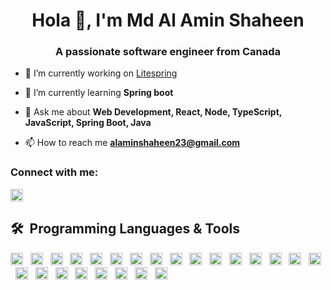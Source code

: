 <h1 align="center">Hola 👋, I'm Md Al Amin Shaheen</h1>
<h3 align="center">A passionate software engineer from Canada</h3>

- 🔭 I’m currently working on [Litespring](https://github.com/alaminShaheen/litespring)

- 🌱 I’m currently learning **Spring boot**

- 💬 Ask me about **Web Development, React, Node, TypeScript, JavaScript, Spring Boot, Java**

- 📫 How to reach me **alaminshaheen23@gmail.com**

<h3 align="left">Connect with me:</h3>


[<img src="https://img.shields.io/badge/alaminshaheen-LinkedIn-282C34?logo=linkedin&logoColor=0077B5" alt="LinkedIn logo" title="LinkedIn" height="20" />](https://www.linkedin.com/in/alaminshaheen/)

## 🛠  Programming Languages & Tools


[<img src="https://img.shields.io/badge/JavaScript-282C34?logo=javascript&logoColor=F7DF1E" alt="JavaScript logo" title="JavaScript" height="20" />][tech_tools_anchor]
        &nbsp;
[<img src="https://img.shields.io/badge/TypeScript-282C34?logo=typescript&logoColor=3178C6" alt="TypeScript logo" title="TypeScript" height="20" />][tech_tools_anchor]
        &nbsp;
[<img src="https://img.shields.io/badge/Python-282C34?logo=python&logoColor=3776AB" alt="Python logo" title="Python" height="20" />][tech_tools_anchor]
        &nbsp;
[<img src="https://img.shields.io/badge/HTML5-282C34?logo=html5&logoColor=E34F26" alt="HTML5 logo" title="HTML5" height="20" />][tech_tools_anchor]
        &nbsp;
[<img src="https://img.shields.io/badge/CSS3-282C34?logo=css3&logoColor=1572B6" alt="CSS3 logo" title="CSS3" height="20" />][tech_tools_anchor]
        &nbsp;
[<img src="https://img.shields.io/badge/React-282C34?logo=react&logoColor=61DAFB" alt="React logo" title="React" height="20" />][tech_tools_anchor]
        &nbsp;
[<img src="https://img.shields.io/badge/Next-282C34?logo=nextdotjs&logoColor=000000" alt="Next js logo" title="Next js" height="20" />][tech_tools_anchor]
        &nbsp;
[<img src="https://img.shields.io/badge/Tailwind%20CSS-282C34?logo=tailwind-css&logoColor=38B2AC" alt="Tailwind CSS logo" title="Tailwind CSS" height="20" />][learning_next_anchor]
        &nbsp;
[<img src="https://img.shields.io/badge/Bootstrap-282C34?logo=bootstrap&logoColor=7952B3" alt="Bootstrap logo" title="Bootstrap" height="20" />][tech_tools_anchor]
        &nbsp;
[<img src="https://img.shields.io/badge/ESLint-282C34?logo=eslint&logoColor=4B32C3" alt="ESLint logo" title="ESLint" height="20" />][tech_tools_anchor]
        &nbsp;
[<img src="https://img.shields.io/badge/Jest-282C34?logo=jest&logoColor=C21325" alt="Jest logo" title="Jest" height="20" />][tech_tools_anchor]
        &nbsp;
[<img src="https://img.shields.io/badge/Nodejs-282C34?logo=nodedotjs&logoColor=5FA04E" alt="Nodejs logo" title="Nodejs" height="20" />][tech_tools_anchor]
        &nbsp;
[<img src="https://img.shields.io/badge/Express-282C34?logo=express&logoColor=000000" alt="Express logo" title="Express" height="20" />][tech_tools_anchor]
        &nbsp;
[<img src="https://img.shields.io/badge/Nestjs-282C34?logo=nestjs&logoColor=E0234E" alt="Nestjs" title="Nestjs" height="20" />][tech_tools_anchor]
        &nbsp;
[<img src="https://img.shields.io/badge/SpringBoot-282C34?logo=springboot&logoColor=6DB33F" alt="Spring boot logo" title="Spring Boot" height="20" />][tech_tools_anchor]
        &nbsp;
[<img src="https://img.shields.io/badge/FastAPI-282C34?logo=fastapi&logoColor=009688" alt="FastAPI logo" title="FastAPI" height="20" />][tech_tools_anchor]
        &nbsp;
[<img src="https://img.shields.io/badge/PostgreSQL-282C34?logo=postgresql&logoColor=4169E1" alt="PostgreSQL logo" title="PostgreSQL" height="20" />][tech_tools_anchor]
        &nbsp;
[<img src="https://img.shields.io/badge/Mongodb-282C34?logo=mongodb&logoColor=47A248" alt="MongoDb logo" title="MongoDb" height="20" />][tech_tools_anchor]
        &nbsp;
[<img src="https://img.shields.io/badge/SQLite-282C34?logo=sqlite&logoColor=003B57" alt="SQLite" title="SQLite" height="20" />][tech_tools_anchor]
        &nbsp;
[<img src="https://img.shields.io/badge/MySQL-282C34?logo=mysql&logoColor=4479A1" alt="MySQL logo" title="MySQL" height="20" />][tech_tools_anchor]
        &nbsp;
[<img src="https://img.shields.io/badge/Redis-282C34?logo=redis&logoColor=FF4438" alt="Redis logo" title="Redis" height="20" />][tech_tools_anchor]
        &nbsp;
[<img src="https://img.shields.io/badge/Postman-282C34?logo=postman&logoColor=FF6C37" alt="Postman Logo" title="Postman" height="20" />][tech_tools_anchor]
        &nbsp;
[<img src="https://img.shields.io/badge/Insomnia-282C34?logo=insomnia&logoColor=4000BF" alt="Insomnia Logo" title="Insomnia" height="20" />][tech_tools_anchor]
        &nbsp;
[<img src="https://img.shields.io/badge/Docker-282C34?logo=docker&logoColor=2496ED" alt="Docker logo" title="Docker" height="20" />][tech_tools_anchor]

[tech_tools_anchor]: https://github.com/alaminShaheen
[learning_now_anchor]: #learning-now
[learning_next_anchor]: #learning-next
